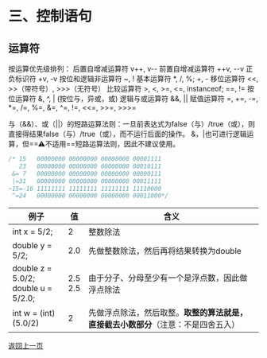 # 三、控制语句

## 运算符

按运算优先级排列：
后置自增减运算符 v++, v--
前置自增减运算符 ++v, --v 正负标识符 +v, -v 按位和逻辑非运算符 ~, !
基本运算符 *, /, %; +, -
移位运算符 <<, >>（带符号）, >>>（无符号）
比较运算符 >, <, >=, <=, instanceof; ==, !=
按位运算符 &, ^, | (按位与，异或，或)
逻辑与或运算符 &&, ||
赋值运算符 =, +=, -=, *=, /=, %=, &=, ^=, !=, <<=, >>=, >>>=

与（&&）、或（||）的短路运算法则：一旦前表达式为false（与）/true（或），则直接得结果false（与）/true（或），而不运行后面的操作。
&，|也可进行逻辑运算，但==⚠不适用==短路运算法则，因此不建议使用。

```java
/* 15   00000000 00000000 00000000 00001111
   23   00000000 00000000 00000000 00010111
 &= 7   00000000 00000000 00000000 00000111
 |=31   00000000 00000000 00000000 00011111
~15=-16 11111111 11111111 11111111 11110000
 ^=24   00000000 00000000 00000000 00011000*/
```

| 例子                                     | 值         | 含义                                                         |
| ---------------------------------------- | ---------- | ------------------------------------------------------------ |
| int  x = 5/2;                            | 2          | 整数除法                                                     |
| double  y = 5/2;                         | 2.0        | 先做整数除法，然后再将结果转换为double                       |
| double  z = 5.0/2;<br>double  u = 5/2.0; | 2.5<br>2.5 | 由于分子、分母至少有一个是浮点数，因此做浮点除法             |
| int  w = (int)(5.0/2)                    | 2          | 先做浮点除法，然后取整。**取整的算法就是，直接截去小数部分**（注意：不是四舍五入） |

[返回上一页](java.md)

